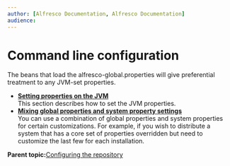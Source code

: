 ```yaml
---
author: [Alfresco Documentation, Alfresco Documentation]
audience: 
---
```


# Command line configuration

The beans that load the alfresco-global.properties will give preferential treatment to any JVM-set properties.

-   **[Setting properties on the JVM](../tasks/props-set.md)**  
This section describes how to set the JVM properties.
-   **[Mixing global properties and system property settings](../tasks/bean-override.md)**  
You can use a combination of global properties and system properties for certain customizations. For example, if you wish to distribute a system that has a core set of properties overridden but need to customize the last few for each installation.

**Parent topic:**[Configuring the repository](../concepts/intro-core.md)

